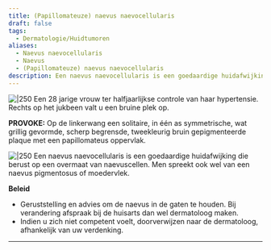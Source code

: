```yaml
---
title: (Papillomateuze) naevus naevocellularis
draft: false
tags:
  - Dermatologie/Huidtumoren
aliases:
  - Naevus naevocellularis
  - Naevus
  - (Papillomateuze) naevus naevocellularis
description: Een naevus naevocellularis is een goedaardige huidafwijking die berust op een overmaat van naevuscellen. Men spreekt ook wel van een naevus pigmentosus of moedervlek.
---
```



![|250](https://i.imgur.com/gQDP5iX.png)
Een 28 jarige vrouw ter halfjaarlijkse controle van haar hypertensie. Rechts op het jukbeen valt u een bruine plek op.

**PROVOKE:** Op de linkerwang een solitaire, in één as symmetrische, wat grillig gevormde, scherp begrensde, tweekleurig bruin gepigmenteerde plaque met een papillomateus oppervlak.

![|250](https://i.imgur.com/asF8OQx.png)
Een naevus naevocellularis is een goedaardige huidafwijking die berust op een overmaat van naevuscellen. Men spreekt ook wel van een naevus pigmentosus of moedervlek.

**Beleid**

- Geruststelling en advies om de naevus in de gaten te houden. Bij verandering afspraak bij de huisarts dan wel dermatoloog maken.
- Indien u zich niet competent voelt, doorverwijzen naar de dermatoloog, afhankelijk van uw verdenking.

---